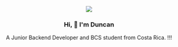 <p align="center">
<img src="https://media4.giphy.com/media/v1.Y2lkPTc5MGI3NjExOTQ5bXRpcmVmNDR3Nno1dXJuZWNjdXQ4OXA1MXc1ajltNzB5djM0eiZlcD12MV9pbnRlcm5hbF9naWZfYnlfaWQmY3Q9Zw/Qn74oPyaKYBpVWdA7t/giphy.gif">
  
</p>


**<h3 align="center">Hi, 👋 I'm Duncan</h3>**
<p align="center">A Junior Backend Developer and BCS student from Costa Rica. !!!</p>
<h1></h1>
